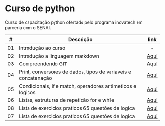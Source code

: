 # Curso de python

Curso de capacitação python ofertado pelo programa inovatech em parceria com o SENAI.

|#|Descrição|link|
|:-:|-|:-:|
|01| Introdução ao curso|-|
|02| Introdução a linguagem markdown|[Aqui](./aulaMarkdown.md)|
|03| Compreendendo GIT|[Aqui](./aulaGit.md)|
|04| Print, conversores de dados, tipos de variaveis e concatenação|[Aqui](./aula04/aula04.md)|
|05| Condicionais, if e match, operadores aritimeticos e logicos|[Aqui](./aulas/aula05/aula05.md)|
|06| Listas, estruturas de repetição for e while|[Aqui](./aulas/aula06/aula06.py)|
|08| Lista de exercicios praticos 65 questões de logica|[Aqui](./aulas/aula07/exercicios.md)|
|07| Lista de exercicios praticos 65 questões de logica|[Aqui](./aulas/aula07/exercicios.md)|